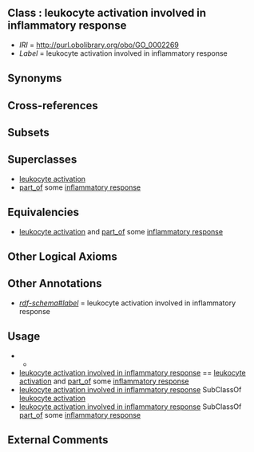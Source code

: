 
## Class : leukocyte activation involved in inflammatory response

 * *IRI* = http://purl.obolibrary.org/obo/GO_0002269
 * *Label* = leukocyte activation involved in inflammatory response

## Synonyms


## Cross-references


## Subsets


## Superclasses

 * [leukocyte activation](../../GO/21/GO_0045321.md)
 * [part_of](../../BFO/50/BFO_0000050.md) some [inflammatory response](../../GO/54/GO_0006954.md)

## Equivalencies

 * [leukocyte activation](../../GO/21/GO_0045321.md) and [part_of](../../BFO/50/BFO_0000050.md) some [inflammatory response](../../GO/54/GO_0006954.md)

## Other Logical Axioms


## Other Annotations

 * *[rdf-schema#label](../../el/rdf-schema#label.md)* = leukocyte activation involved in inflammatory response

## Usage

 * -
 * [leukocyte activation involved in inflammatory response](../../GO/69/GO_0002269.md) == [leukocyte activation](../../GO/21/GO_0045321.md) and [part_of](../../BFO/50/BFO_0000050.md) some [inflammatory response](../../GO/54/GO_0006954.md)
 * [leukocyte activation involved in inflammatory response](../../GO/69/GO_0002269.md) SubClassOf [leukocyte activation](../../GO/21/GO_0045321.md)
 * [leukocyte activation involved in inflammatory response](../../GO/69/GO_0002269.md) SubClassOf [part_of](../../BFO/50/BFO_0000050.md) some [inflammatory response](../../GO/54/GO_0006954.md)

## External Comments

